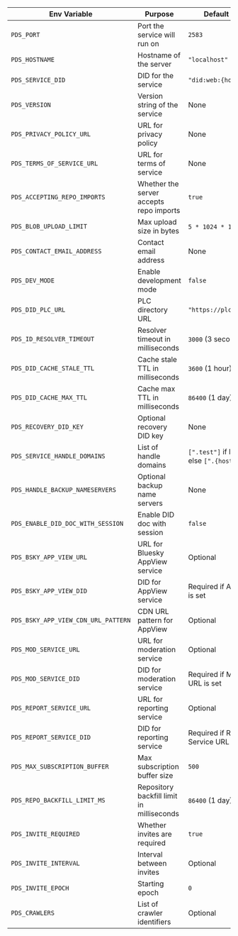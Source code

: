 | Env Variable                        | Purpose                                   | Default / Notes                                  |
| ----------------------------------- | ----------------------------------------- | ------------------------------------------------ |
| `PDS_PORT`                          | Port the service will run on              | `2583`                                           |
| `PDS_HOSTNAME`                      | Hostname of the server                    | `"localhost"`                                    |
| `PDS_SERVICE_DID`                   | DID for the service                       | `"did:web:{hostname}"`                           |
| `PDS_VERSION`                       | Version string of the service             | None                                             |
| `PDS_PRIVACY_POLICY_URL`            | URL for privacy policy                    | None                                             |
| `PDS_TERMS_OF_SERVICE_URL`          | URL for terms of service                  | None                                             |
| `PDS_ACCEPTING_REPO_IMPORTS`        | Whether the server accepts repo imports   | `true`                                           |
| `PDS_BLOB_UPLOAD_LIMIT`             | Max upload size in bytes                  | `5 * 1024 * 1024` (5MB)                          |
| `PDS_CONTACT_EMAIL_ADDRESS`         | Contact email address                     | None                                             |
| `PDS_DEV_MODE`                      | Enable development mode                   | `false`                                          |
| `PDS_DID_PLC_URL`                   | PLC directory URL                         | `"https://plc.directory"`                        |
| `PDS_ID_RESOLVER_TIMEOUT`           | Resolver timeout in milliseconds          | `3000` (3 seconds)                               |
| `PDS_DID_CACHE_STALE_TTL`           | Cache stale TTL in milliseconds           | `3600` (1 hour)                                  |
| `PDS_DID_CACHE_MAX_TTL`             | Cache max TTL in milliseconds             | `86400` (1 day)                                  |
| `PDS_RECOVERY_DID_KEY`              | Optional recovery DID key                 | None                                             |
| `PDS_SERVICE_HANDLE_DOMAINS`        | List of handle domains                    | `[".test"]` if localhost, else `[".{hostname}"]` |
| `PDS_HANDLE_BACKUP_NAMESERVERS`     | Optional backup name servers              | None                                             |
| `PDS_ENABLE_DID_DOC_WITH_SESSION`   | Enable DID doc with session               | `false`                                          |
| `PDS_BSKY_APP_VIEW_URL`             | URL for Bluesky AppView service           | Optional                                         |
| `PDS_BSKY_APP_VIEW_DID`             | DID for AppView service                   | Required if AppView URL is set                   |
| `PDS_BSKY_APP_VIEW_CDN_URL_PATTERN` | CDN URL pattern for AppView               | Optional                                         |
| `PDS_MOD_SERVICE_URL`               | URL for moderation service                | Optional                                         |
| `PDS_MOD_SERVICE_DID`               | DID for moderation service                | Required if Mod Service URL is set               |
| `PDS_REPORT_SERVICE_URL`            | URL for reporting service                 | Optional                                         |
| `PDS_REPORT_SERVICE_DID`            | DID for reporting service                 | Required if Report Service URL is set            |
| `PDS_MAX_SUBSCRIPTION_BUFFER`       | Max subscription buffer size              | `500`                                            |
| `PDS_REPO_BACKFILL_LIMIT_MS`        | Repository backfill limit in milliseconds | `86400` (1 day)                                  |
| `PDS_INVITE_REQUIRED`               | Whether invites are required              | `true`                                           |
| `PDS_INVITE_INTERVAL`               | Interval between invites                  | Optional                                         |
| `PDS_INVITE_EPOCH`                  | Starting epoch                            | `0`                                              |
| `PDS_CRAWLERS`                      | List of crawler identifiers               | Optional                                         |
